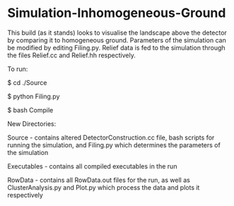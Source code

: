 # Simulation-Inhomogeneous-Ground

This build (as it stands) looks to visualise the landscape above the detector by comparing it to homogeneous ground. Parameters of the simulation can be modified by editing Filing.py. Relief data is fed to the simulation through the files Relief.cc and Relief.hh respectively. 

To run:

$ cd ./Source

$ python Filing.py

$ bash Compile


New Directories:

Source - contains altered DetectorConstruction.cc file, bash scripts for running the simulation, and Filing.py which determines the parameters of the simulation

Executables - contains all compiled executables in the run

RowData - contains all RowData.out files for the run, as well as ClusterAnalysis.py and Plot.py which process the data and plots it respectively



